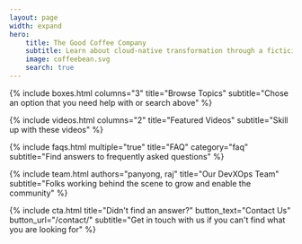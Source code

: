 ```yaml
---
layout: page
width: expand
hero:
    title: The Good Coffee Company
    subtitle: Learn about cloud-native transformation through a ficticious organsation.
    image: coffeebean.svg
    search: true
---
```


{% include boxes.html columns="3" title="Browse Topics" subtitle="Chose an option that you need help with or search above" %}

<!--
 {% include featured.html tag="featured" title="Popular Articles" subtitle="Featuring the most popular articles among community members" %}
-->

{% include videos.html columns="2" title="Featured Videos" subtitle="Skill up with these videos" %}

{% include faqs.html multiple="true" title="FAQ" category="faq" subtitle="Find answers to frequently asked questions" %}

{% include team.html authors="panyong, raj" title="Our DevXOps Team" subtitle="Folks working behind the scene to grow and enable the community" %}

{% include cta.html title="Didn't find an answer?" button_text="Contact Us" button_url="/contact/" subtitle="Get in touch with us if you can't find what you are looking for" %}

